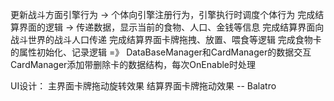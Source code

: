 <!-- 完成合成表、人口界面UI -->
<!-- 将所有CardSlot结合到同一个父物体中 -->
<!-- 删除物品分类中的资源点 -》 改设置为无限耐久 -->
<!-- 添加资源卡耐久值 -->
<!-- 更新资源卡数据库配表 -->
更新战斗方面引擎行为 -> 个体向引擎注册行为，引擎执行时调度个体行为
完成结算界面的逻辑 -> 传递数据，显示当前的食物、人口、金钱等信息
完成结算界面向战斗世界的战斗人口传递
完成结算界面卡牌拖拽、放置、喂食等逻辑
完成食物卡的属性初始化、记录逻辑 =》 DataBaseManager和CardManager的数据交互
CardManager添加带删除卡的数据结构，每次OnEnable时处理

UI设计：
主界面卡牌拖动旋转效果
结算界面卡牌拖动效果 -- Balatro